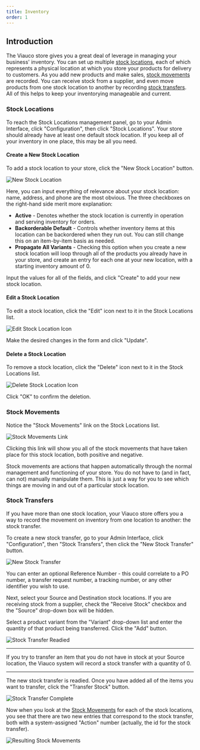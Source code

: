 ```yaml
---
title: Inventory
order: 1
---
```


## Introduction

The Viauco store gives you a great deal of leverage in managing your business' inventory. You can set up multiple [stock locations](#stock-locations), each of which represents a physical location at which you store your products for delivery to customers. As you add new products and make sales, [stock movements](#stock-movements) are recorded. You can receive stock from a supplier, and even move products from one stock location to another by recording [stock transfers](#stock-transfers). All of this helps to keep your inventorying manageable and current.

### Stock Locations

To reach the Stock Locations management panel, go to your Admin Interface, click "Configuration", then click "Stock Locations". Your store should already have at least one default stock location. If you keep all of your inventory in one place, this may be all you need.

#### Create a New Stock Location

To add a stock location to your store, click the "New Stock Location" button.

![New Stock Location](../../../images/user/config/new_stock_location.jpg)

Here, you can input everything of relevance about your stock location: name, address, and phone are the most obvious. The three checkboxes on the right-hand side merit more explanation:

* **Active** - Denotes whether the stock location is currently in operation and serving inventory for orders.
* **Backorderable Default** - Controls whether inventory items at this location can be backordered when they run out. You can still change this on an item-by-item basis as needed.
* **Propagate All Variants** - Checking this option when you create a new stock location will loop through all of the products you already have in your store, and create an entry for each one at your new location, with a starting inventory amount of 0.

Input the values for all of the fields, and click "Create" to add your new stock location.

#### Edit a Stock Location

To edit a stock location, click the "Edit" icon next to it in the Stock Locations list.

![Edit Stock Location Icon](../../../images/user/config/edit_stock_location_icon.jpg)

Make the desired changes in the form and click "Update".

#### Delete a Stock Location

To remove a stock location, click the "Delete" icon next to it in the Stock Locations list.

![Delete Stock Location Icon](../../../images/user/config/delete_stock_location_icon.jpg)

Click "OK" to confirm the deletion.

### Stock Movements

Notice the "Stock Movements" link on the Stock Locations list.

![Stock Movements Link](../../../images/user/config/stock_movements_link.jpg)

Clicking this link will show you all of the stock movements that have taken place for this stock location, both positive and negative.

Stock movements are actions that happen automatically through the normal management and functioning of your store. You do not have to (and in fact, can not) manually manipulate them. This is just a way for you to see which things are moving in and out of a particular stock location.

### Stock Transfers

If you have more than one stock location, your Viauco store offers you a way to record the movement on inventory from one location to another: the stock transfer.

To create a new stock transfer, go to your Admin Interface, click "Configuration", then "Stock Transfers", then click the "New Stock Transfer" button.

![New Stock Transfer](../../../images/user/config/new_stock_transfer.jpg)

You can enter an optional Reference Number - this could correlate to a PO number, a transfer request number, a tracking number, or any other identifier you wish to use.

Next, select your Source and Destination stock locations. If you are receiving stock from a supplier, check the "Receive Stock" checkbox and the "Source" drop-down box will be hidden.

Select a product variant from the "Variant" drop-down list and enter the quantity of that product being transferred. Click the "Add" button.

![Stock Transfer Readied](../../../images/user/config/stock_transfer.jpg)

***
If you try to transfer an item that you do not have in stock at your Source location, the Viauco system will record a stock transfer with a quantity of 0.
***

The new stock transfer is readied. Once you have added all of the items you want to transfer, click the "Transfer Stock" button.

![Stock Transfer Complete](../../../images/user/config/stock_transfer_complete.jpg)

Now when you look at the [Stock Movements](#stock-movements) for each of the stock locations, you see that there are two new entries that correspond to the stock transfer, both with a system-assigned "Action" number (actually, the id for the stock transfer).

![Resulting Stock Movements](../../../images/user/config/resulting_stock_movements.jpg)
